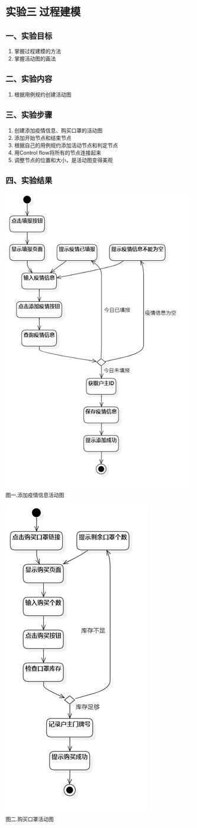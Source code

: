 # 实验三 过程建模

## 一、实验目标

1. 掌握过程建模的方法
2. 掌握活动图的画法

## 二、实验内容

1. 根据用例规约创建活动图

## 三、实验步骤

1. 创建添加疫情信息、购买口罩的活动图
2. 添加开始节点和结束节点
3. 根据自己的用例规约添加活动节点和判定节点
4. 用Control flow将所有的节点连接起来
5. 调整节点的位置和大小，是活动图变得美观

## 四、实验结果

![添加疫情信息活动图](./添加疫情信息活动图.jpg)  
图一.添加疫情信息活动图

![购买口罩活动图](./购买口罩活动图.jpg)  
图二.购买口罩活动图

